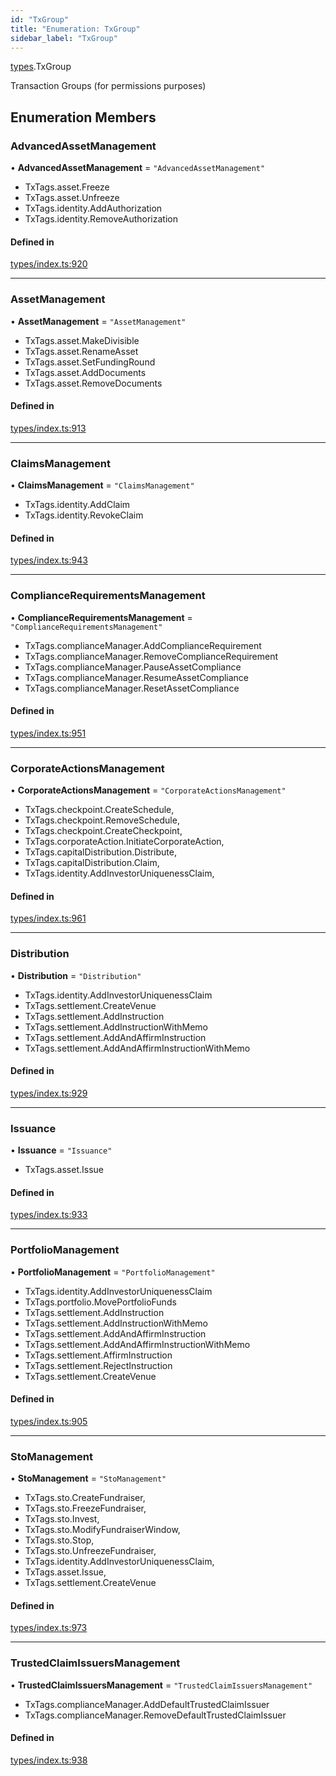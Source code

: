 ```yaml
---
id: "TxGroup"
title: "Enumeration: TxGroup"
sidebar_label: "TxGroup"
---
```


[types](../../../modules/Types/Types.md).TxGroup

Transaction Groups (for permissions purposes)

## Enumeration Members

### AdvancedAssetManagement

• **AdvancedAssetManagement** = ``"AdvancedAssetManagement"``

- TxTags.asset.Freeze
- TxTags.asset.Unfreeze
- TxTags.identity.AddAuthorization
- TxTags.identity.RemoveAuthorization

#### Defined in

[types/index.ts:920](https://github.com/PolymeshAssociation/polymesh-sdk/blob/2c78f6c34/src/types/index.ts#L920)

___

### AssetManagement

• **AssetManagement** = ``"AssetManagement"``

- TxTags.asset.MakeDivisible
- TxTags.asset.RenameAsset
- TxTags.asset.SetFundingRound
- TxTags.asset.AddDocuments
- TxTags.asset.RemoveDocuments

#### Defined in

[types/index.ts:913](https://github.com/PolymeshAssociation/polymesh-sdk/blob/2c78f6c34/src/types/index.ts#L913)

___

### ClaimsManagement

• **ClaimsManagement** = ``"ClaimsManagement"``

- TxTags.identity.AddClaim
- TxTags.identity.RevokeClaim

#### Defined in

[types/index.ts:943](https://github.com/PolymeshAssociation/polymesh-sdk/blob/2c78f6c34/src/types/index.ts#L943)

___

### ComplianceRequirementsManagement

• **ComplianceRequirementsManagement** = ``"ComplianceRequirementsManagement"``

- TxTags.complianceManager.AddComplianceRequirement
- TxTags.complianceManager.RemoveComplianceRequirement
- TxTags.complianceManager.PauseAssetCompliance
- TxTags.complianceManager.ResumeAssetCompliance
- TxTags.complianceManager.ResetAssetCompliance

#### Defined in

[types/index.ts:951](https://github.com/PolymeshAssociation/polymesh-sdk/blob/2c78f6c34/src/types/index.ts#L951)

___

### CorporateActionsManagement

• **CorporateActionsManagement** = ``"CorporateActionsManagement"``

- TxTags.checkpoint.CreateSchedule,
- TxTags.checkpoint.RemoveSchedule,
- TxTags.checkpoint.CreateCheckpoint,
- TxTags.corporateAction.InitiateCorporateAction,
- TxTags.capitalDistribution.Distribute,
- TxTags.capitalDistribution.Claim,
- TxTags.identity.AddInvestorUniquenessClaim,

#### Defined in

[types/index.ts:961](https://github.com/PolymeshAssociation/polymesh-sdk/blob/2c78f6c34/src/types/index.ts#L961)

___

### Distribution

• **Distribution** = ``"Distribution"``

- TxTags.identity.AddInvestorUniquenessClaim
- TxTags.settlement.CreateVenue
- TxTags.settlement.AddInstruction
- TxTags.settlement.AddInstructionWithMemo
- TxTags.settlement.AddAndAffirmInstruction
- TxTags.settlement.AddAndAffirmInstructionWithMemo

#### Defined in

[types/index.ts:929](https://github.com/PolymeshAssociation/polymesh-sdk/blob/2c78f6c34/src/types/index.ts#L929)

___

### Issuance

• **Issuance** = ``"Issuance"``

- TxTags.asset.Issue

#### Defined in

[types/index.ts:933](https://github.com/PolymeshAssociation/polymesh-sdk/blob/2c78f6c34/src/types/index.ts#L933)

___

### PortfolioManagement

• **PortfolioManagement** = ``"PortfolioManagement"``

- TxTags.identity.AddInvestorUniquenessClaim
- TxTags.portfolio.MovePortfolioFunds
- TxTags.settlement.AddInstruction
- TxTags.settlement.AddInstructionWithMemo
- TxTags.settlement.AddAndAffirmInstruction
- TxTags.settlement.AddAndAffirmInstructionWithMemo
- TxTags.settlement.AffirmInstruction
- TxTags.settlement.RejectInstruction
- TxTags.settlement.CreateVenue

#### Defined in

[types/index.ts:905](https://github.com/PolymeshAssociation/polymesh-sdk/blob/2c78f6c34/src/types/index.ts#L905)

___

### StoManagement

• **StoManagement** = ``"StoManagement"``

- TxTags.sto.CreateFundraiser,
- TxTags.sto.FreezeFundraiser,
- TxTags.sto.Invest,
- TxTags.sto.ModifyFundraiserWindow,
- TxTags.sto.Stop,
- TxTags.sto.UnfreezeFundraiser,
- TxTags.identity.AddInvestorUniquenessClaim,
- TxTags.asset.Issue,
- TxTags.settlement.CreateVenue

#### Defined in

[types/index.ts:973](https://github.com/PolymeshAssociation/polymesh-sdk/blob/2c78f6c34/src/types/index.ts#L973)

___

### TrustedClaimIssuersManagement

• **TrustedClaimIssuersManagement** = ``"TrustedClaimIssuersManagement"``

- TxTags.complianceManager.AddDefaultTrustedClaimIssuer
- TxTags.complianceManager.RemoveDefaultTrustedClaimIssuer

#### Defined in

[types/index.ts:938](https://github.com/PolymeshAssociation/polymesh-sdk/blob/2c78f6c34/src/types/index.ts#L938)
